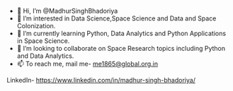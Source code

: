 - 👋 Hi, I’m @MadhurSinghBhadoriya
- 👀 I’m interested in Data Science,Space Science and Data and Space Colonization.
- 🌱 I’m currently learning Python, Data Analytics and Python Applications in Space Science.
- 💞️ I’m looking to collaborate on Space Research topics including Python and Data Analytics.
- 📫 To reach me, mail me- me1865@global.org.in

LinkedIn-
https://www.linkedin.com/in/madhur-singh-bhadoriya/

<!---
MadhurSinghBhadoriya/MadhurSinghBhadoriya is a ✨ special ✨ repository because its `README.md` (this file) appears on your GitHub profile.
You can click the Preview link to take a look at your changes.
--->
